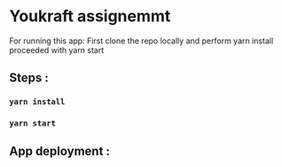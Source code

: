 # Youkraft assignemmt

For running this app: First clone the repo locally and perform yarn install proceeded with yarn start

## Steps :
  ### `yarn install`
  ### `yarn start`

## App deployment : 
